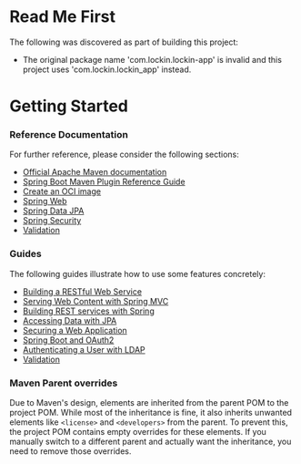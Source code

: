 # Read Me First
The following was discovered as part of building this project:

* The original package name 'com.lockin.lockin-app' is invalid and this project uses 'com.lockin.lockin_app' instead.

# Getting Started

### Reference Documentation
For further reference, please consider the following sections:

* [Official Apache Maven documentation](https://maven.apache.org/guides/index.html)
* [Spring Boot Maven Plugin Reference Guide](https://docs.spring.io/spring-boot/3.4.11/maven-plugin)
* [Create an OCI image](https://docs.spring.io/spring-boot/3.4.11/maven-plugin/build-image.html)
* [Spring Web](https://docs.spring.io/spring-boot/3.4.11/reference/web/servlet.html)
* [Spring Data JPA](https://docs.spring.io/spring-boot/3.4.11/reference/data/sql.html#data.sql.jpa-and-spring-data)
* [Spring Security](https://docs.spring.io/spring-boot/3.4.11/reference/web/spring-security.html)
* [Validation](https://docs.spring.io/spring-boot/3.4.11/reference/io/validation.html)

### Guides
The following guides illustrate how to use some features concretely:

* [Building a RESTful Web Service](https://spring.io/guides/gs/rest-service/)
* [Serving Web Content with Spring MVC](https://spring.io/guides/gs/serving-web-content/)
* [Building REST services with Spring](https://spring.io/guides/tutorials/rest/)
* [Accessing Data with JPA](https://spring.io/guides/gs/accessing-data-jpa/)
* [Securing a Web Application](https://spring.io/guides/gs/securing-web/)
* [Spring Boot and OAuth2](https://spring.io/guides/tutorials/spring-boot-oauth2/)
* [Authenticating a User with LDAP](https://spring.io/guides/gs/authenticating-ldap/)
* [Validation](https://spring.io/guides/gs/validating-form-input/)

### Maven Parent overrides

Due to Maven's design, elements are inherited from the parent POM to the project POM.
While most of the inheritance is fine, it also inherits unwanted elements like `<license>` and `<developers>` from the parent.
To prevent this, the project POM contains empty overrides for these elements.
If you manually switch to a different parent and actually want the inheritance, you need to remove those overrides.

